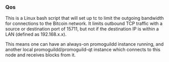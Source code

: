 ### Qos ###

This is a Linux bash script that will set up tc to limit the outgoing bandwidth for connections to the Bitcoin network. It limits outbound TCP traffic with a source or destination port of 15711, but not if the destination IP is within a LAN (defined as 192.168.x.x).

This means one can have an always-on promoguildd instance running, and another local promoguildd/promoguild-qt instance which connects to this node and receives blocks from it.
